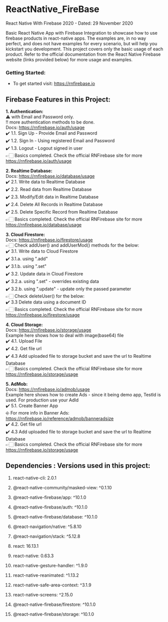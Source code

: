# ReactNative_FireBase
React Native With Firebase 2020 - Dated: 29 November 2020

Basic React Native App with Firebase Integration to showcase how to use firebase products in react-native apps. The examples are, in no way perfect, and does not have examples for every scenario, but will help you kickstart you development. This project covers only the basic usage of each product. Refer to the official documentation from the React Native Firebase website (links provided below) for more usage and examples.


### Getting Started:

- To get started visit: https://rnfirebase.io

## Firebase Features in this Project:
**1. Authentication:**<br />
⚠️ with Email and Password only.<br />
‼️ more authentication methods to be done.<br />
Docs: https://rnfirebase.io/auth/usage<br />
✔️ 1.1. Sign Up - Provide Email and Password<br />
✔️ 1.2. Sign In - Using registered Email and Password<br />
✔️ 1.3. Logout - Logout signed in user<br />
👉🏻 Basics completed. Check the official RNFirebase site for more https://rnfirebase.io/auth/usage<br />


**2. Realtime Database:**<br />
Docs: https://rnfirebase.io/database/usage<br />
✔️ 2.1. Write data to Realtime Database<br />
✔️ 2.2. Read data from Realtime Database<br />
✔️ 2.3. Modify/Edit data in Realtime Database<br />
✔️ 2.4. Delete All Records in Realtime Database<br />
✔️ 2.5. Delete Specific Record from Realtime Database<br />
👉🏻 Basics completed. Check the official RNFirebase site for more https://rnfirebase.io/database/usage<br />


**3. Cloud Firestore:**<br />
Docs: https://rnfirebase.io/firestore/usage<br />
👉🏻 Check addUser() and addUserMod() methods for the below:<br />
✔️ 3.1. Write data to Cloud Firestore<br />
✔️ 3.1.a. using ".add"<br />
✔️ 3.1.b. using ".set"<br />
✔️ 3.2. Update data in Cloud Firestore<br />
✔️ 3.2.a. using ".set" - overrides existing data<br />
✔️ 3.2.b. using ".update" - update only the passed parameter<br />
👉🏻 Check deleteUser() for the below:<br />
✔️ 3.3 Delete data using a document ID<br />
👉🏻 Basics completed. Check the official RNFirebase site for more https://rnfirebase.io/firestore/usage<br />


**4. Cloud Storage:**<br />
Docs: https://rnfirebase.io/storage/usage<br />
Example here shows how to deal with image(base64) file<br />
✔️ 4.1. Upload File<br />
✔️ 4.2. Get file url<br />
✔️ 4.3 Add uploaded file to storage bucket and save the url to Realtime Database<br />
👉🏻 Basics completed. Check the official RNFirebase site for more https://rnfirebase.io/storage/usage<br />

**5. AdMob:**<br />
Docs: https://rnfirebase.io/admob/usage<br />
Example here shows how to create Ads - since it being demo app, TestId is used. For production use your AdId<br />
✔️ 5.1. Create Banner App<br />
⎆ For more info in Banner Ads: https://rnfirebase.io/reference/admob/banneradsize<br />
✔️ 4.2. Get file url<br />
✔️ 4.3 Add uploaded file to storage bucket and save the url to Realtime Database<br />
👉🏻 Basics completed. Check the official RNFirebase site for more https://rnfirebase.io/storage/usage<br />



## Dependencies : Versions used in this project:
1. react-native-cli: 2.0.1

2. @react-native-community/masked-view: ^0.1.10
3. @react-native-firebase/app: ^10.1.0
4. @react-native-firebase/auth: ^10.1.0
5. @react-native-firebase/database: ^10.1.0
6. @react-navigation/native: ^5.8.10
7. @react-navigation/stack: ^5.12.8
8. react: 16.13.1
9. react-native: 0.63.3
10. react-native-gesture-handler: ^1.9.0
11. react-native-reanimated: ^1.13.2
12. react-native-safe-area-context: ^3.1.9
13. react-native-screens: ^2.15.0
14. @react-native-firebase/firestore: ^10.1.0
15. @react-native-firebase/storage: ^10.1.0
